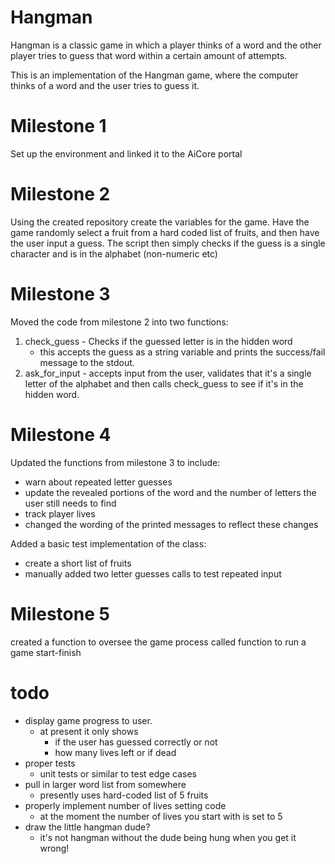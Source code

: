 # Hangman
Hangman is a classic game in which a player thinks of a word and the other player tries to guess that word within a certain amount of attempts.

This is an implementation of the Hangman game, where the computer thinks of a word and the user tries to guess it. 

# Milestone 1
Set up the environment and linked it to the AiCore portal

# Milestone 2
Using the created repository create the variables for the game. Have the game randomly select a fruit from a hard coded list of fruits, and then have the user input a guess.
The script then simply checks if the guess is a single character and is in the alphabet (non-numeric etc)

# Milestone 3
Moved the code from milestone 2 into two functions:
1) check_guess - Checks if the guessed letter is in the hidden word
    - this accepts the guess as a string variable and prints the success/fail message to the stdout.
2) ask_for_input - accepts input from the user, validates that it's a single letter of the alphabet and then calls check_guess to see if it's in the hidden word.

# Milestone 4
Updated the functions from milestone 3 to include:
- warn about repeated letter guesses
- update the revealed portions of the word and the number of letters the user still needs to find
- track player lives
- changed the wording of the printed messages to reflect these changes

Added a basic test implementation of the class:
- create a short list of fruits
- manually added two letter guesses calls to test repeated input

# Milestone 5
created a function to oversee the game process
called function to run a game start-finish

# todo
- display game progress to user.
    - at present it only shows
        - if the user has guessed correctly or not
        - how many lives left or if dead
- proper tests
    - unit tests or similar to test edge cases
- pull in larger word list from somewhere
    - presently uses hard-coded list of 5 fruits
- properly implement number of lives setting code
    - at the moment the number of lives you start with is set to 5
- draw the little hangman dude?
    - it's not hangman without the dude being hung when you get it wrong!